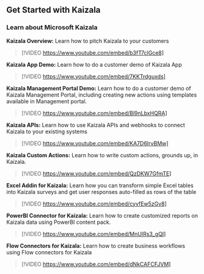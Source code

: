 ## Get Started with Kaizala


### Learn about Microsoft Kaizala

**Kaizala Overview:** Learn how to pitch Kaizala to your customers  

> [!VIDEO https://www.youtube.com/embed/b3fT7clGce8]   

**Kaizala App Demo:** Learn how to do a customer demo of Kaizala App  

> [!VIDEO https://www.youtube.com/embed/7KKTrdguxds]   

**Kaizala Management Portal Demo:** Learn how to do a customer demo of Kaizala Management Portal, including creating new actions using templates available in Management portal. 

> [!VIDEO https://www.youtube.com/embed/Bl9nLbxHQRA]   

**Kaizala APIs:** Learn how to use Kaizala APIs and webhooks to connect Kaizala to your existing systems 

> [!VIDEO https://www.youtube.com/embed/KA7D6IrvBMw]

**Kaizala Custom Actions:** Learn how to write custom actions, grounds up, in Kaizala.  

> [!VIDEO https://www.youtube.com/embed/QzDKW7GfmTE]  

**Excel Addin for Kaizala:** Learn how you can transform simple Excel tables into Kaizala surveys and get user responses auto-filled as rows of the table  

> [!VIDEO https://www.youtube.com/embed/cyvfEw5zGv8]   

**PowerBI Connector for Kaizala:** Learn how to create customized reports on Kaizala data using PowerBI content pack.  

> [!VIDEO https://www.youtube.com/embed/MnUIRs3_gQI]   

**Flow Connectors for Kaizala:** Learn how to create business workflows using Flow connectors for Kaizala  

> [!VIDEO https://www.youtube.com/embed/dNkCAFCFJVM]   

